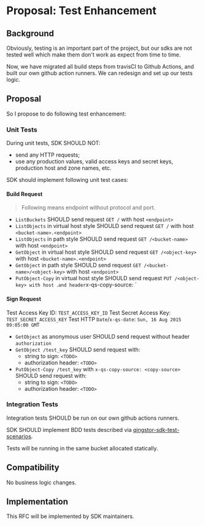 # Proposal: Test Enhancement

## Background

Obviously, testing is an important part of the project, but our sdks are not tested well which make them don't work as expect from time to time.

Now, we have migrated all build steps from travisCI to Github Actions, and built our own github action runners. We can redesign and set up our tests logic.

## Proposal

So I propose to do following test enhancement:

### Unit Tests

During unit tests, SDK SHOULD NOT: 

- send any HTTP requests;
- use any production values, valid access keys and secret keys, production host and zone names, etc.

SDK should implement following unit test cases:

#### Build Request

> Following <endpoint> means endpoint without protocol and port.

- `ListBuckets` SHOULD send request `GET /` with host `<endpoint>`
- `ListObjects` in virtual host style SHOULD send request `GET /` with host `<bucket-name>.<endpoint>`
- `ListObjects` in path style SHOULD send request `GET /<bucket-name>` with host `<endpoint>`
- `GetObject` in virtual host style SHOULD send request `GET /<object-key>` with host `<bucket-name>.<endpoint>`
- `GetObject` in path style SHOULD send request `GET /<bucket-name>/<object-key>` with host `<endpoint>`
- `PutObject-Copy` in virtual host style SHOULD send request `PUT /<object-key> with host `<bucket-name>.<endpoint>` and header `x-qs-copy-source: <copy-source>`

#### Sign Request

Test Access Key ID: `TEST_ACCESS_KEY_ID`
Test Secret Access Key: `TEST_SECRET_ACCESS_KEY`
Test HTTP `Date`/`x-qs-date`: `Sun, 16 Aug 2015 09:05:00 GMT`

- `GetObject` as anonymous user SHOULD send request without header `authorization`
- `GetObject /test_key` SHOULD send request with:
  - string to sign: `<TODO>`
  - authorization header: `<TODO>`
- `PutObject-Copy /test_key` with `x-qs-copy-source: <copy-source>` SHOULD send request with:
  - string to sign: `<TODO>`
  - authorization header: `<TODO>`

### Integration Tests

Integration tests SHOULD be run on our own github actions runners.

SDK SHOULD implement BDD tests described via [qingstor-sdk-test-scenarios](https://github.com/qingstor/qingstor-sdk-test-scenarios).

Tests will be running in the same bucket allocated statically.

## Compatibility

No business logic changes.

## Implementation

This RFC will be implemented by SDK maintainers.
